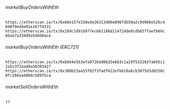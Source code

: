 
###### marketBuyOrdersWithEth
`https://etherscan.io/tx/0x60e157e330ede26313d06e8967db50a2c9d986e526c4698f0ed4e01e267f4331`
`https://etherscan.io/tx/0x29dc1d916977ecb61186d11472dde8cdb657faefb69c6bae7a33489a54bb0ace`

###### marketBuyOrdersWithEth (ERC721)
`https://etherscan.io/tx/0xbb64e563efa972bdd0625e663c1a19f5332837a695c11a5c3f2aa48a50383427`
`https://etherscan.io/tx/0x380b23aa55f82f3fadf622efb610a6cb3875d1d0258c0fc266ea4068c58975ca`

###### marketSellOrdersWithEth
`??`
